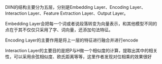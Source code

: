 DIIN的结构主要分为五层，分别是Embedding Layer、Encoding Layer、Interaction Layer、Feature Extraction Layer、Output Layer。

Embedding Layer会把每一个词或者说段落转变为向量表示，和其他模型不同的点在于其不仅仅只采用了字、词向量，还添加句法特征。

Encoding Layer的主要作用是将上一层的特征进行融合并进行encode

Interaction Layer的主要目的是把P与H做一个相似度的计算，提取出其中的相关性，可以采用余弦相似度、欧氏距离等等，这里作者发现对位相乘的效果很好
